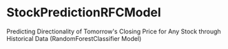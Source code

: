 # StockPredictionRFCModel
Predicting Directionality of Tomorrow's Closing Price for Any Stock through Historical Data (RandomForestClassifier Model)
